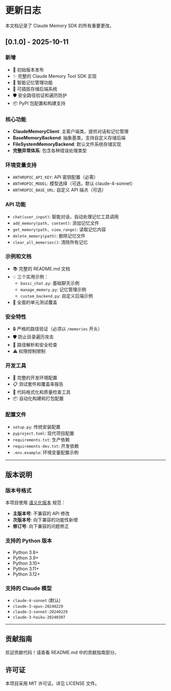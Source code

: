 # 更新日志

本文档记录了 Claude Memory SDK 的所有重要更改。

## [0.1.0] - 2025-10-11

### 新增
- 🎉 初始版本发布
- ✨ 完整的 Claude Memory Tool SDK 实现
- 🧠 智能记忆管理功能
- 🔌 可插拔存储后端系统
- 🛡️ 安全路径验证和遍历防护
- 📦 PyPI 包配置和构建支持

### 核心功能
- **ClaudeMemoryClient**: 主客户端类，提供对话和记忆管理
- **BaseMemoryBackend**: 抽象基类，支持自定义存储后端
- **FileSystemMemoryBackend**: 默认文件系统存储实现
- **完整异常体系**: 包含各种错误处理类型

### 环境变量支持
- `ANTHROPIC_API_KEY`: API 密钥配置（必需）
- `ANTHROPIC_MODEL`: 模型选择（可选，默认 claude-4-sonnet）
- `ANTHROPIC_BASE_URL`: 自定义 API 端点（可选）

### API 功能
- `chat(user_input)`: 智能对话，自动处理记忆工具调用
- `add_memory(path, content)`: 添加记忆文件
- `get_memory(path, view_range)`: 读取记忆内容
- `delete_memory(path)`: 删除记忆文件
- `clear_all_memories()`: 清除所有记忆

### 示例和文档
- 📚 完整的 README.md 文档
- 💡 三个实用示例：
  - `basic_chat.py`: 基础聊天示例
  - `manage_memory.py`: 记忆管理示例
  - `custom_backend.py`: 自定义后端示例
- 🧪 全面的单元测试覆盖

### 安全特性
- 🔒 严格的路径验证（必须以 `/memories` 开头）
- 🛡️ 防止目录遍历攻击
- 📁 路径解析和安全检查
- ⚠️ 权限控制限制

### 开发工具
- 🔧 完整的开发环境配置
- 📋 测试套件和覆盖率报告
- 🎨 代码格式化和质量检查工具
- 📦 自动化构建和打包配置

### 配置文件
- `setup.py`: 传统安装配置
- `pyproject.toml`: 现代项目配置
- `requirements.txt`: 生产依赖
- `requirements-dev.txt`: 开发依赖
- `.env.example`: 环境变量配置示例

---

## 版本说明

### 版本号格式
本项目使用 [语义化版本](https://semver.org/lang/zh-CN/) 规范：

- **主版本号**: 不兼容的 API 修改
- **次版本号**: 向下兼容的功能性新增
- **修订号**: 向下兼容的问题修正

### 支持的 Python 版本
- Python 3.8+
- Python 3.9+
- Python 3.10+
- Python 3.11+
- Python 3.12+

### 支持的 Claude 模型
- `claude-4-sonnet` (默认)
- `claude-3-opus-20240229`
- `claude-3-sonnet-20240229`
- `claude-3-haiku-20240307`

---

## 贡献指南

欢迎贡献代码！请查看 README.md 中的贡献指南部分。

## 许可证

本项目采用 MIT 许可证。详见 LICENSE 文件。